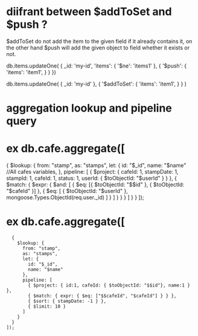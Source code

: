 # diifrant between $addToSet and $push ?

 $addToSet do not add the item to the given field if it already contains it,
on the other hand $push will add the given object to field whether it exists or not.

db.items.updateOne(
{ _id: 'my-id', 'items': { '$ne': 'items1' },
    {
    '$push': {
            'items': 'item1',
             }
            }
})

db.items.updateOne(
    { _id: 'my-id' },
    {
        '$addToSet': {
            'items': 'item1',
        }
    }
)


# aggregation lookup and pipeline query

# ex db.cafe.aggregate([
  {
    $lookup: {
      from: "stamp",
      as: "stamps",
      let: {
        id: "$_id",
        name: "$name" //All cafes variables,
      },
      pipeline: [
        {
          $project: {
            cafeId: 1,
            stampDate: 1,
            stampId: 1,
            cafeId: 1,
            status: 1,
            userId: { $toObjectId: "$userId" }
          }
        },
        {
          $match: {
            $expr: {
              $and: [
                {
                  $eq: [{ $toObjectId: "$$id" }, { $toObjectId: "$cafeId" }]
                },
                {
                  $eq: [
                    { $toObjectId: "$userId" },
                    mongoose.Types.ObjectId(req.user._id)
                  ]
                }
              ]
            }
          }
        }
      ]
    }
  }
]);

# ex db.cafe.aggregate([
      {
        $lookup: {
          from: "stamp",
          as: "stamps",
          let: {
            id: "$_id",
            name: "$name"
          },
          pipeline: [
            { $project: { id:1, cafeId: { $toObjectId: "$$id"}, name:1 } },
            { $match: { expr: { $eq: ["$$cafeId", "$cafeId"] } } },
            { $sort: { stampDate: -1 } },
            { $limit: 10 }
          ]
        }
      }
    ]);
